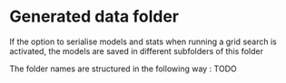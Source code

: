 # Generated data folder
If the option to serialise models and stats when running a grid search is activated, the models are saved in different subfolders of this folder

The folder names are structured in the following way : TODO
